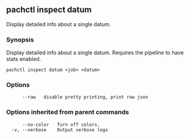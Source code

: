 ## pachctl inspect datum

Display detailed info about a single datum.

### Synopsis


Display detailed info about a single datum. Requires the pipeline to have stats enabled.

```
pachctl inspect datum <job> <datum>
```

### Options

```
      --raw   disable pretty printing, print raw json
```

### Options inherited from parent commands

```
      --no-color   Turn off colors.
  -v, --verbose    Output verbose logs
```

